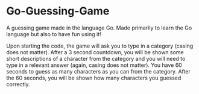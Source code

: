 # Go-Guessing-Game
A guessing game made in the language Go. Made primarily to learn the Go language but also to have fun using it!

Upon starting the code, the game will ask you to type in a category (casing does not matter).
After a 3 second countdown, you will be shown some short descriptions of a character from the category and you will need to type in a relevant answer (again, casing does not matter).
You have 60 seconds to guess as many characters as you can from the category.
After the 60 seconds, you will be shown how many characters you guessed correctly.
